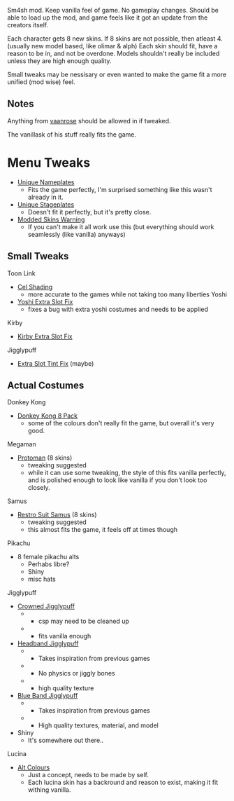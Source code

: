 Sm4sh mod.
Keep vanilla feel of game.
No gameplay changes.
Should be able to load up the mod, and game feels like it got an update from the creators itself.

Each character gets 8 new skins.
If 8 skins are not possible, then atleast 4. (usually new model based, like olimar & alph)
Each skin should fit, have a reason to be in, and not be overdone.
Models shouldn't really be included unless they are high enough quality.

Small tweaks may be nessisary or even wanted to make the game fit a more unified (mod wise) feel.

## Notes
Anything from [vaanrose](https://gamebanana.com/members/1474375) should be allowed in if tweaked.

The vanillask of his stuff really fits the game.

# Menu Tweaks
  - [Unique Nameplates](https://gamebanana.com/guis/31600)
    * Fits the game perfectly, I'm surprised something like this wasn't already in it.
  - [Unique Stageplates](https://gamebanana.com/guis/32246)
    * Doesn't fit it perfectly, but it's pretty close.
  - [Modded Skins Warning](https://gamebanana.com/guis/31935)
    * If you can't make it all work use this (but everything should work seamlessly (like vanilla) anyways)

## Small Tweaks
Toon Link
  - [Cel Shading](https://gamebanana.com/skins/151597)
    * more accurate to the games while not taking too many liberties
Yoshi
  - [Yoshi Extra Slot Fix](http://gamebanana.com/gamefiles/4950)
    * fixes a bug with extra yoshi costumes and needs to be applied
    
Kirby
  - [Kirby Extra Slot Fix](https://gamebanana.com/threads/205702)
  
Jigglypuff
  - [Extra Slot Tint Fix](https://gamebanana.com/skins/155488) (maybe)


## Actual Costumes

Donkey Kong
  - [Donkey Kong 8 Pack](https://gamebanana.com/skins/146237)
    * some of the colours don't really fit the game, but overall it's very good.

Megaman
  - [Protoman](https://gamebanana.com/skins/154251) (8 skins)
    * tweaking suggested
    * while it can use some tweaking, the style of this fits vanilla perfectly, and is polished enough to look like vanilla if you don't look too closely.
  
Samus
  - [Restro Suit Samus](https://gamebanana.com/skins/154673) (8 skins)
    * tweaking suggested
    * this almost fits the game, it feels off at times though
    
Pikachu
  - 8 female pikachu alts
    * Perhabs libre?
    * Shiny
    * misc hats
    
Jigglypuff
  - [Crowned Jigglypuff](https://gamebanana.com/skins/152744)
    * - csp may need to be cleaned up
    * * fits vanilla enough
  - [Headband Jigglypuff](https://gamebanana.com/skins/156900)
    * * Takes inspiration from previous games
    * - No physics or jiggly bones
    * + high quality texture
  - [Blue Band Jigglypuff](https://gamebanana.com/skins/160510)
    * * Takes inspiration from previous games
    * + High quality textures, material, and model
  - Shiny
    * It's somewhere out there..
    
Lucina
  - [Alt Colours](https://gamebanana.com/concepts/561)
    * Just a concept, needs to be made by self.
    * Each lucina skin has a backround and reason to exist, making it fit withing vanilla.
